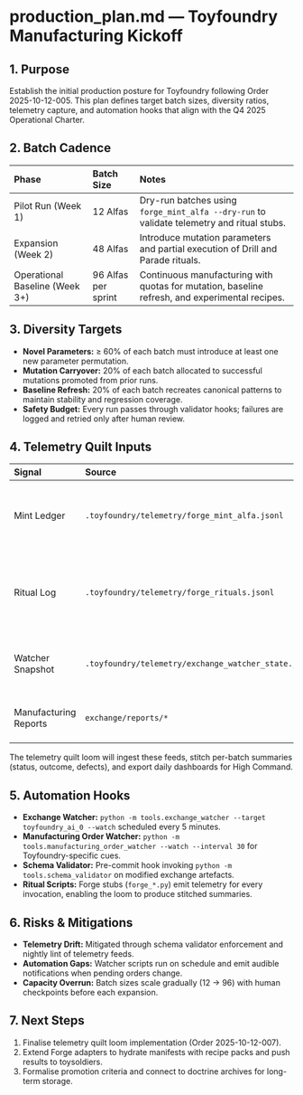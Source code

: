 # production_plan.md — Toyfoundry Manufacturing Kickoff

## 1. Purpose

Establish the initial production posture for Toyfoundry following Order 2025-10-12-005. This plan defines target batch sizes, diversity ratios, telemetry capture, and automation hooks that align with the Q4 2025 Operational Charter.

## 2. Batch Cadence

| Phase | Batch Size | Notes |
|:--|:--|:--|
| Pilot Run (Week 1) | 12 Alfas | Dry-run batches using `forge_mint_alfa --dry-run` to validate telemetry and ritual stubs. |
| Expansion (Week 2) | 48 Alfas | Introduce mutation parameters and partial execution of Drill and Parade rituals. |
| Operational Baseline (Week 3+) | 96 Alfas per sprint | Continuous manufacturing with quotas for mutation, baseline refresh, and experimental recipes. |

## 3. Diversity Targets

- **Novel Parameters:** ≥ 60% of each batch must introduce at least one new parameter permutation.
- **Mutation Carryover:** 20% of each batch allocated to successful mutations promoted from prior runs.
- **Baseline Refresh:** 20% of each batch recreates canonical patterns to maintain stability and regression coverage.
- **Safety Budget:** Every run passes through validator hooks; failures are logged and retried only after human review.

## 4. Telemetry Quilt Inputs

| Signal | Source | Description |
|:--|:--|:--|
| Mint Ledger | `.toyfoundry/telemetry/forge_mint_alfa.jsonl` | Individual mint attempts (dry-run flag, seed, recipe). |
| Ritual Log | `.toyfoundry/telemetry/forge_rituals.jsonl` | Drill, Parade, Purge, Promote invocations with batch metadata. |
| Watcher Snapshot | `.toyfoundry/telemetry/exchange_watcher_state.json` | Last-seen exchange artefacts for traceability. |
| Manufacturing Reports | `exchange/reports/*` | Aggregated outcomes per order or batch. |

The telemetry quilt loom will ingest these feeds, stitch per-batch summaries (status, outcome, defects), and export daily dashboards for High Command.

## 5. Automation Hooks

- **Exchange Watcher:** `python -m tools.exchange_watcher --target toyfoundry_ai_0 --watch` scheduled every 5 minutes.
- **Manufacturing Order Watcher:** `python -m tools.manufacturing_order_watcher --watch --interval 30` for Toyfoundry-specific cues.
- **Schema Validator:** Pre-commit hook invoking `python -m tools.schema_validator` on modified exchange artefacts.
- **Ritual Scripts:** Forge stubs (`forge_*.py`) emit telemetry for every invocation, enabling the loom to produce stitched summaries.

## 6. Risks & Mitigations

- **Telemetry Drift:** Mitigated through schema validator enforcement and nightly lint of telemetry feeds.
- **Automation Gaps:** Watcher scripts run on schedule and emit audible notifications when pending orders change.
- **Capacity Overrun:** Batch sizes scale gradually (12 → 96) with human checkpoints before each expansion.

## 7. Next Steps

1. Finalise telemetry quilt loom implementation (Order 2025-10-12-007).
2. Extend Forge adapters to hydrate manifests with recipe packs and push results to toysoldiers.
3. Formalise promotion criteria and connect to doctrine archives for long-term storage.
